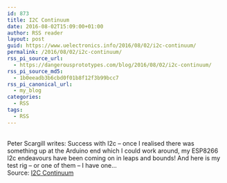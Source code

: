 ```yaml
---
id: 873
title: I2C Continuum
date: 2016-08-02T15:09:00+01:00
author: RSS reader
layout: post
guid: https://www.uelectronics.info/2016/08/02/i2c-continuum/
permalink: /2016/08/02/i2c-continuum/
rss_pi_source_url:
  - https://dangerousprototypes.com/blog/2016/08/02/i2c-continuum/
rss_pi_source_md5:
  - 1b0eeadb3b6cbd0f01b8f12f3b99bcc7
rss_pi_canonical_url:
  - my_blog
categories:
  - RSS
tags:
  - RSS
---
```

&#013;  
Peter Scargill writes: Success with I2c – once I realised there was something up at the Arduino end which I could work around, my ESP8266 I2c endeavours have been coming on in leaps and bounds! And here is my test rig – or one of them – I have one…&#013;  
Source: <a href="https://dangerousprototypes.com/blog/2016/08/02/i2c-continuum/" target="_blank">I2C Continuum</a>